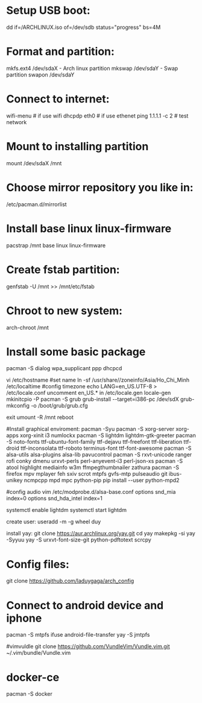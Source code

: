 # Setup USB boot:
dd if=/ARCHLINUX.iso  of=/dev/sdb status="progress" bs=4M

# Format and partition:
mkfs.ext4 /dev/sdaX    - Arch linux partition
mkswap /dev/sdaY       - Swap partition
swapon  /dev/sdaY

# Connect to internet:
wifi-menu         # if use wifi
dhcpdp eth0      # if use ethenet
ping 1.1.1.1 -c 2  # test network

# Mount to installing partition
mount /dev/sdaX /mnt

# Choose mirror repository you like in:
/etc/pacman.d/mirrorlist

# Install base linux linux-firmware 
pacstrap /mnt base linux linux-firmware 

# Create fstab partition:
genfstab -U /mnt >> /mnt/etc/fstab

# Chroot to new system:
arch-chroot /mnt
# Install some basic package
pacman -S dialog wpa_supplicant ppp dhcpcd

vi /etc/hostname  #set name
ln -sf /usr/share//zoneinfo/Asia/Ho_Chi_Minh /etc/localtime  #config timezone
echo LANG=en_US.UTF-8 > /etc/locale.conf
uncomment en_US.* in /etc/locale.gen
locale-gen
mkinitcpio -P
pacman -S grub
grub-install --target=i386-pc /dev/sdX
grub-mkconfig -o /boot/grub/grub.cfg

exit
umount -R /mnt
reboot


#Install graphical enviroment:
pacman -Syu
pacman -S xorg-server xorg-apps xorg-xinit i3 numlockx
pacman -S lightdm lightdm-gtk-greeter
pacman -S noto-fonts ttf-ubuntu-font-family ttf-dejavu ttf-freefont ttf-liberation ttf-droid ttf-inconsolata ttf-roboto terminus-font ttf-font-awesome
pacman -S alsa-utils alsa-plugins alsa-lib pavucontrol
pacman -S rxvt-unicode ranger rofi conky dmenu urxvt-perls perl-anyevent-i3 perl-json-xs
pacman -S atool highlight mediainfo w3m ffmpegthumbnailer zathura 
pacman -S firefox mpv mplayer feh sxiv scrot mtpfs gvfs-mtp pulseaudio git ibus-unikey ncmpcpp mpd mpc python-pip
pip install --user python-mpd2 

#config audio
vim /etc/modprobe.d/alsa-base.conf
options snd_mia index=0
options snd_hda_intel index=1

systemctl enable lightdm
systemctl start lightdm

create user:
useradd -m -g wheel duy

install yay:
git clone https://aur.archlinux.org/yay.git
cd yay
makepkg -si
yay -Syyuu
yay -S urxvt-font-size-git python-pdftotext scrcpy

# Config files:

git clone https://github.com/laduygaga/arch_config

# Connect to android device and iphone
pacman -S mtpfs ifuse android-file-transfer
yay -S jmtpfs

#vimvuldle
git clone https://github.com/VundleVim/Vundle.vim.git ~/.vim/bundle/Vundle.vim

# docker-ce
pacman -S docker
